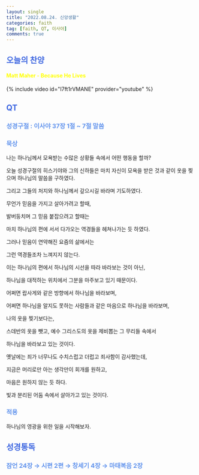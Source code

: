 ```yaml
---
layout: single
title: "2022.08.24. 신앙생활"
categories: faith
tag: [faith, QT, 이사야]
comments: true
---
```


<h2 style="color:#4169E1">오늘의 찬양</h2>
<h4 style="color:yellow">Matt Maher - Because He Lives</h4>
{% include video id="I7ft1rVMANE" provider="youtube" %}

<h2 style="color:#4169E1">QT</h2>
<h3 style="color:#6495ED">성경구절 : 이사야 37장 1절 ~ 7절 말씀</h3>

<h3 style="color:#6495ED">묵상</h3>

나는 하나님께서 모욕받는 수많은 상황들 속에서 어떤 행동을 할까?

오늘 성경구절의 히스기야와 그의 신하들은 마치 자신이 모욕을 받은 것과 같이 옷을 찢으며 하나님의 말씀을 구하였다.

그리고 그들의 처지와 하나님께서 갚으시길 바라며 기도하였다.

무언가 믿음을 가지고 살아가려고 할때,

발버둥치며 그 믿음 붙잡으려고 할때는 

마치 하나님의 편에 서서 다가오는 역경들을 헤쳐나가는 듯 하였다.

그러나 믿음이 연약해진 요즘의 삶에서는

그런 역경들조차 느껴지지 않는다.

이는 하나님의 편에서 하나님의 시선을 따라 바라보는 것이 아닌, 

하나님을 대적하는 위치에서 그분을 마주보고 있기 때문이다.

어쩌면 랍사게와 같은 방향에서 하나님을 바라보며,

어쩌면 하나님을 알지도 못하는 사람들과 같은 마음으로 하나님을 바라보며,

나의 옷을 찢기보다는, 

스데반의 옷을 뺏고, 예수 그리스도의 옷을 제비뽑는 그 무리들 속에서

하나님을 바라보고 있는 것이다.

옛날에는 죄가 너무나도 수치스럽고 더럽고 죄사함이 감사했는데,

지금은 머리로만 아는 생각만이 회개를 원하고,

마음은 원하지 않는 듯 하다.

빛과 분리된 어둠 속에서 살아가고 있는 것이다.

<h3 style="color:#6495ED">적용</h3>

하나님의 영광을 위한 일을 시작해보자.

<h2 style="color:#4169E1">성경통독</h2>
<h3 style="color:#6495ED">잠언 24장 → 시편 2편 → 창세기 4장 → 마태복음 2장</h3>